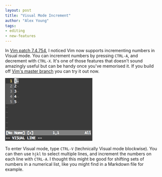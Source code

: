 ```yaml
---
layout: post
title: "Visual Mode Increment"
author: "Alex Young"
tags: 
- editing
- new-features
---
```


In [Vim patch 7.4.754](https://github.com/vim/vim/commit/3e0066389a80f201fc631391fa7f408f1ee39ba5), I noticed Vim now supports incrementing numbers in Visual mode. You can increment numbers by pressing `CTRL-A`, and decrement with `CTRL-X`. It's one of those features that doesn't sound amazingly useful but can be handy once you've memorised it. If you build off [Vim's master branch](https://github.com/vim/vim) you can try it out now.

![Visual increment](/images/posts/visual-increment.gif)

To enter Visual mode, type `CTRL-V` (technically Visual mode blockwise). You can then use `hjkl` to select multiple lines, and increment the numbers on each line with `CTRL-A`. I thought this might be good for shifting sets of numbers in a numerical list, like you might find in a Markdown file for example.
